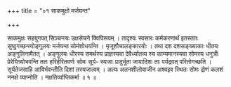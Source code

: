+++
title = "०१ साकमुक्षो मर्जयन्त"

+++

साकमुक्षः सहयुगपत् सिञ्चन्त्यः उक्षसेचने क्विपिरूपम् । तादृश्यः स्वसारः कर्मकरणार्थं इतस्ततः सुष्ठुगच्छन्त्योङ्गुलयः मर्जयन्त सोमंशोधयन्ति । मृजूशौचालङ्कारयोः । तथा दश दशसङ्ख्याकाः धीतयः अङ्गुलिनामैतत् । अङ्गुलयः धीरस्य समर्थस्य प्राज्ञस्यवा देवैर्ध्यातव्य स्य काम्यमानस्यवा सोमस्य धनुत्रीः प्रेरेयित्र्योभवन्ति ततः हरिर्हरितवर्णः सोमः सूर्य- स्यजाः प्रादुर्भूता जायादिशः ताः पर्यद्रवत् परितोगच्छति । सूर्यतेजसाहि आविर्भवन्तीति दिशां तस्यजात्वम् । अत्यः अतनशीलोवाजीन अश्वइव स्थितः सोमः द्रोणं कलशं ननक्षे व्याप्नोति । नक्षतिर्व्याप्तिकर्मा ॥ १ ॥